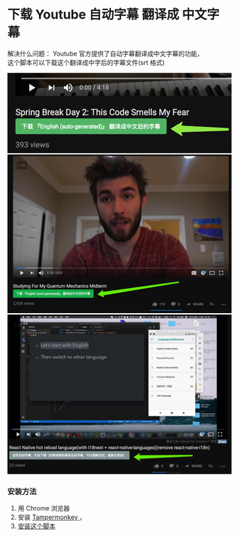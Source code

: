 # 下载 Youtube 自动字幕 翻译成 中文字幕
解决什么问题： Youtube 官方提供了自动字幕翻译成中文字幕的功能，   
这个脚本可以下载这个翻译成中字后的字幕文件(srt 格式)

![1](img/1.png)
![1](img/2.jpg)
![1](img/3.jpg)


### 安装方法
1. 用 Chrome 浏览器
2. 安装 [Tampermonkey ](https://chrome.google.com/webstore/detail/tampermonkey/dhdgffkkebhmkfjojejmpbldmpobfkfo?hl=en)，
3. [安装这个脚本](https://greasyfork.org/zh-CN/scripts/39188-youtube-%E8%87%AA%E5%8A%A8%E5%AD%97%E5%B9%95%E7%BF%BB%E8%AF%91%E6%88%90%E4%B8%AD%E6%96%87%E5%90%8E%E7%9A%84%E5%AD%97%E5%B9%95%E4%B8%8B%E8%BD%BD-v1)
